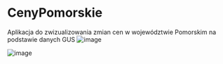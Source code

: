 # CenyPomorskie
Aplikacja do zwizualizowania zmian cen w województwie Pomorskim na podstawie danych GUS
![image](https://user-images.githubusercontent.com/73341856/119727717-e99f1c00-be72-11eb-8a7b-4b61bbc3fa9b.png)

![image](https://user-images.githubusercontent.com/73341856/119727655-d4c28880-be72-11eb-80a9-43691c749453.png)
